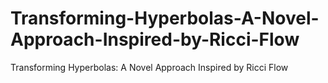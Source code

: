 # Transforming-Hyperbolas-A-Novel-Approach-Inspired-by-Ricci-Flow
Transforming Hyperbolas: A Novel Approach Inspired by Ricci Flow
